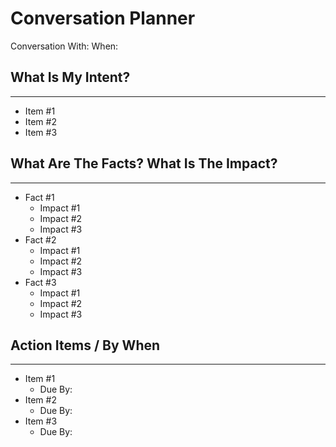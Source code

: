 # Conversation Planner
Conversation With: 
When: 
## What Is My Intent?
---
- Item #1
- Item #2
- Item #3
## What Are The Facts? What Is The Impact?
---
- Fact #1
	- Impact #1
	- Impact #2
	- Impact #3
- Fact #2
	- Impact #1
	- Impact #2
	- Impact #3
- Fact #3
	- Impact #1
	- Impact #2
	- Impact #3
## Action Items / By When
---
- Item #1
	- Due By: 
- Item #2
	- Due By: 
- Item #3
	- Due By: 